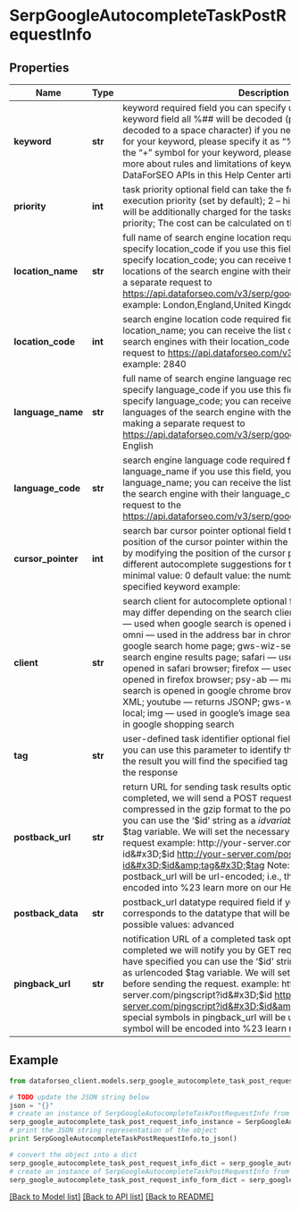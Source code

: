 # SerpGoogleAutocompleteTaskPostRequestInfo


## Properties

Name | Type | Description | Notes
------------ | ------------- | ------------- | -------------
**keyword** | **str** | keyword required field you can specify up to 700 symbols in the keyword field all %## will be decoded (plus symbol ‘+’ will be decoded to a space character) if you need to use the “%” symbol for your keyword, please specify it as “%25”; if you need to use the “+” symbol for your keyword, please specify it as “%2B”; learn more about rules and limitations of keyword and keywords fields in DataForSEO APIs in this Help Center article | [optional] 
**priority** | **int** | task priority optional field can take the following values: 1 – normal execution priority (set by default); 2 – high execution priority You will be additionally charged for the tasks with high execution priority; The cost can be calculated on the Pricing page | [optional] 
**location_name** | **str** | full name of search engine location required field if you don’t specify location_code if you use this field, you don’t need to specify location_code; you can receive the list of available locations of the search engine with their location_name by making a separate request to https://api.dataforseo.com/v3/serp/google/autocomplete/locations example: London,England,United Kingdom | [optional] 
**location_code** | **int** | search engine location code required field if you don’t specify location_name; you can receive the list of available locations of the search engines with their location_code by making a separate request to https://api.dataforseo.com/v3/serp/google/locations example: 2840 | [optional] 
**language_name** | **str** | full name of search engine language required field if you don’t specify language_code if you use this field, you don’t need to specify language_code; you can receive the list of available languages of the search engine with their language_name by making a separate request to https://api.dataforseo.com/v3/serp/google/languages example: English | [optional] 
**language_code** | **str** | search engine language code required field if you don’t specify language_name if you use this field, you don’t need to specify language_name; you can receive the list of available languages of the search engine with their language_code by making a separate request to the https://api.dataforseo.com/v3/serp/google/languages example: en | [optional] 
**cursor_pointer** | **int** | search bar cursor pointer optional field the horizontal numerical position of the cursor pointer within the keyword in the search bar; by modifying the position of the cursor pointer, you will obtain different autocomplete suggestions for the same seed keyword; minimal value: 0 default value: the number of the last symbol of the specified keyword example: |which query are s – \&quot;cursor_pointer\&quot;: 0 which query is s| – \&quot;cursor_pointer\&quot;: 16 which que|ry is s – \&quot;cursor_pointer\&quot;: 9 | [optional] 
**client** | **str** | search client for autocomplete optional field autocomplete results may differ depending on the search client; possible values: chrome — used when google search is opened in google chrome; chrome-omni — used in the address bar in chrome; gws-wiz — used in google search home page; gws-wiz-serp — used in google search engine results page; safari — used when google search is opened in safari browser; firefox — used when google search is opened in firefox browser; psy-ab — may be used when google search is opened in google chrome browser; toolbar — returns XML; youtube — returns JSONP; gws-wiz-local — used in google local; img — used in google’s image search; products-cc — used in google shopping search | [optional] 
**tag** | **str** | user-defined task identifier optional field the character limit is 255 you can use this parameter to identify the task and match it with the result you will find the specified tag value in the data object of the response | [optional] 
**postback_url** | **str** | return URL for sending task results optional field once the task is completed, we will send a POST request with its results compressed in the gzip format to the postback_url you specified you can use the ‘$id’ string as a $id variable and ‘$tag’ as urlencoded $tag variable. We will set the necessary values before sending the request example: http://your-server.com/postbackscript?id&#x3D;$id http://your-server.com/postbackscript?id&#x3D;$id&amp;tag&#x3D;$tag Note: special symbols in postback_url will be url-encoded; i.e., the # symbol will be encoded into %23 learn more on our Help Center | [optional] 
**postback_data** | **str** | postback_url datatype required field if you specify postback_url corresponds to the datatype that will be sent to your server possible values: advanced | [optional] 
**pingback_url** | **str** | notification URL of a completed task optional field when a task is completed we will notify you by GET request sent to the URL you have specified you can use the ‘$id’ string as a $id variable and ‘$tag’ as urlencoded $tag variable. We will set the necessary values before sending the request. example: http://your-server.com/pingscript?id&#x3D;$id http://your-server.com/pingscript?id&#x3D;$id&amp;tag&#x3D;$tag Note: special symbols in pingback_url will be urlencoded; i.a., the # symbol will be encoded into %23 learn more on our Help Center | [optional] 

## Example

```python
from dataforseo_client.models.serp_google_autocomplete_task_post_request_info import SerpGoogleAutocompleteTaskPostRequestInfo

# TODO update the JSON string below
json = "{}"
# create an instance of SerpGoogleAutocompleteTaskPostRequestInfo from a JSON string
serp_google_autocomplete_task_post_request_info_instance = SerpGoogleAutocompleteTaskPostRequestInfo.from_json(json)
# print the JSON string representation of the object
print SerpGoogleAutocompleteTaskPostRequestInfo.to_json()

# convert the object into a dict
serp_google_autocomplete_task_post_request_info_dict = serp_google_autocomplete_task_post_request_info_instance.to_dict()
# create an instance of SerpGoogleAutocompleteTaskPostRequestInfo from a dict
serp_google_autocomplete_task_post_request_info_form_dict = serp_google_autocomplete_task_post_request_info.from_dict(serp_google_autocomplete_task_post_request_info_dict)
```
[[Back to Model list]](../README.md#documentation-for-models) [[Back to API list]](../README.md#documentation-for-api-endpoints) [[Back to README]](../README.md)


